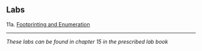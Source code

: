 ## Labs

11a. [Footprinting and Enumeration](https://vimeo.com/230870251/1e37b9314f)    
___
*These labs can be found in chapter 15 in the prescribed lab book* 

